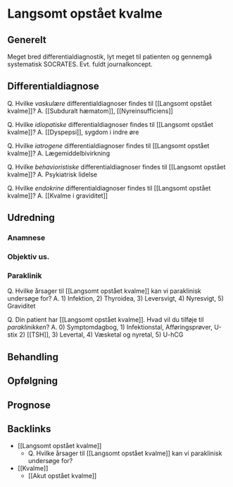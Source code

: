 # Langsomt opstået kvalme
## Generelt
Meget bred differentialdiagnostik, lyt meget til patienten og gennemgå systematisk SOCRATES. Evt. fuldt journalkoncept.

## Differentialdiagnose
Q. Hvilke *vaskulære* differentialdiagnoser findes til [[Langsomt opstået kvalme]]?
A. [[Subduralt hæmatom]], [[Nyreinsufficiens]]

Q. Hvilke *idiopatiske* differentialdiagnoser findes til [[Langsomt opstået kvalme]]?
A. [[Dyspepsi]], sygdom i indre øre

Q. Hvilke *iatrogene* differentialdiagnoser findes til [[Langsomt opstået kvalme]]?
A. Lægemiddelbivirkning

Q. Hvilke *behavioristiske* differentialdiagnoser findes til [[Langsomt opstået kvalme]]?
A. Psykiatrisk lidelse

Q. Hvilke *endokrine* differentialdiagnoser findes til [[Langsomt opstået kvalme]]?
A. [[Kvalme i graviditet]]

## Udredning
### Anamnese

### Objektiv us.

### Paraklinik
Q. Hvilke årsager til [[Langsomt opstået kvalme]] kan vi paraklinisk undersøge for?
A. 1) Infektion, 2) Thyroidea, 3) Leversvigt, 4) Nyresvigt, 5) Graviditet

Q. Din patient har [[Langsomt opstået kvalme]]. Hvad vil du tilføje til *paraklinikken*? 
A. 0) Symptomdagbog, 1) Infektionstal, Afføringsprøver, U-stix 2) [[TSH]], 3) Levertal, 4) Væsketal og nyretal, 5) U-hCG

## Behandling


## Opfølgning


## Prognose

## Backlinks
* [[Langsomt opstået kvalme]]
	* Q. Hvilke årsager til [[Langsomt opstået kvalme]] kan vi paraklinisk undersøge for?
* [[Kvalme]]
	* [[Akut opstået kvalme]]

<!-- #anki/tag/med/gp #anki/deck/Medicine -->

<!-- {BearID:C73C2A81-0D83-4798-A333-224F7563919D-19264-00002603AC8FBC03} -->
